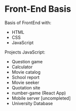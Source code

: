 # Front-End Basis
Basis of FrontEnd with:

- HTML
- CSS
- JavaScript

Projects JavaScript:
- Question game
- Calculator
- Movie catalog
- School report
- Movie seeker
- Quotation site
- number-game (React App)
- Mobile server [uncompleted]
- University Database